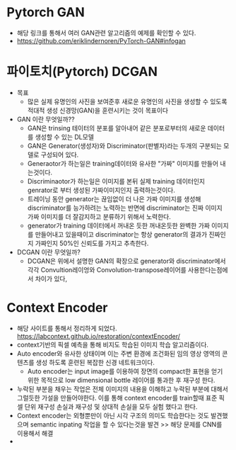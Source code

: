 # Pytorch GAN
* 해당 링크를 통해서 여러 GAN관련 알고리즘의 예제를 확인할 수 있다.
* https://github.com/eriklindernoren/PyTorch-GAN#infogan 
# 파이토치(Pytorch)  DCGAN
* 목표
    * 많은 실제 유명인의 사진을 보여준후 새로운 유명인의 사진을 생성할 수 있도록 적대적 생성 신경망(GAN)을 훈련시키는 것이 목표이다
* GAN 이란 무엇일까??
    * GAN은 trinsing 테이터의 분포를 알아내어 같은 분포로부터의 새로운 데이터를 생성할 수 있는 DL모델
    * GAN은 Generator(생성자)와 Discriminator(판별자)라는 두개의 구분되는 모델로 구성되어 있다.
    * Generaotor가 하는일은 training데이터와 유사한 "가짜" 이미지를 만들어 내는것이다.
    * Discriminaotor가 하는일은 이미지를 본뒤 실제 training 데이터인지 genrator로 부터 생성된 가짜이미지인지 출력하는것이다.
    * 트레이닝 동안 generator는 끊임없이 더 나은 가짜 이미지를 생성해 discriminator를 능가하려는 노력하는 반면에 discriminator는 진짜 이미지 가짜 이미지를 더 잘감지하고 분류하기 위해서 노력한다.
    * generator가 training 데이터에서 꺼내온 듯한 꺼내온듯한 완벽한 가짜 이미지를 만들어내고 있을때이고 discriminator는 항상 generator의 결과가 진짜인지 가짜인지 50%인 신뢰도를 가지고 추측한다.
* DCGAN 이란 무엇일까?
    * DCGAN은 위에서 설명한 GAN의 확장으로 generator와 discriminator에서 각각 Convultion레이엉와 Convolution-transpose레이어를 사용한다는점에서 차이가 있다,
# Context Encoder
* 해당 사이트를 통해서 정리하게 되었다. https://labcontext.github.io/restoration/contextEncoder/
* context기반의 픽셀 예측을 통해 비지도 학습된 이미지 학습 알고리즘이다.
* Auto encoder와 유사한 상태이며 이는 주변 환경에 조건화된 임의 영상 영역의 콘텐츠를 생성 하도록 훈련된 복잡한 신경 네트워크이다. 
    * Auto encoder는 input image를 이용하여 장면의 compact한 표현을 얻기 위한 목적으로 low dimensional bottle 레이어를 통과한 후 재구성 한다.
* 누락된 부분을 채우는 작업은 전체 이미지의 내용을 이해하고 누락된 부분에 대해서 그럴듯한 가설을 만들어야한다. 이를 통해 context encoder를 train할때 표준 픽셀 단위 재구성 손실과 재구성 및 상대적 손실을 모두 실험 했다고 한다.
* Context encoder는 외형뿐만이 아닌 시각 구조의 의미도 학습한다는 것도 발견했으며 semantic inpating 작업을 할 수 있다는것을 발견 >> 해당 문제를 CNN를 이용해서 해결
* 
        
